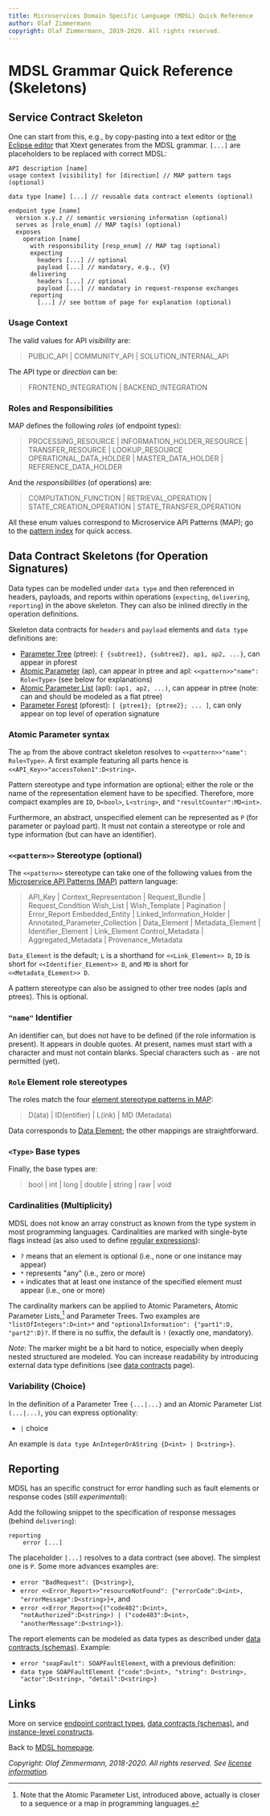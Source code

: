 ```yaml
---
title: Microservices Domain Specific Language (MDSL) Quick Reference
author: Olaf Zimmermann
copyright: Olaf Zimmermann, 2019-2020. All rights reserved.
---
```


MDSL Grammar Quick Reference (Skeletons)
========================================

<!-- TODO: retrofit paper page (Appendix A from https://www.overleaf.com/project/5e384b88f46297000133080d) -->

## Service Contract Skeleton
One can start from this, e.g., by copy-pasting into a text editor or [the Eclipse editor](./updates) that Xtext generates from the MDSL grammar. `[...]` are placeholders to be replaced with correct MDSL:

<!-- TODO feature new role keyword? -->

~~~
API description [name]
usage context [visibility] for [direction] // MAP pattern tags (optional)

data type [name] [...] // reusable data contract elements (optional) 

endpoint type [name]  
  version x.y.z // semantic versioning information (optional) 
  serves as [role_enum] // MAP tag(s) (optional)
  exposes 
  	operation [name]
	  with responsibility [resp_enum] // MAP tag (optional)
	  expecting
	    headers [...] // optional 
		payload [...] // mandatory, e.g., {V}
	  delivering  
	    headers [...] // optional
		payload [...] // mandatory in request-response exchanges
	  reporting 
	  	[...] // see bottom of page for explanation (optional)
~~~

### Usage Context 
The valid values for API *visibility* are: 
> PUBLIC_API | COMMUNITY_API | SOLUTION_INTERNAL_API

The API type or *direction* can be: 
> FRONTEND_INTEGRATION | BACKEND_INTEGRATION 

### Roles and Responsibilities 
MAP defines the following *roles* (of endpoint types): 
> PROCESSING_RESOURCE | INFORMATION_HOLDER_RESOURCE | TRANSFER_RESOURCE | LOOKUP_RESOURCE 
> OPERATIONAL_DATA_HOLDER | MASTER_DATA_HOLDER | REFERENCE_DATA_HOLDER

And the *responsibilities* (of operations) are: 
> COMPUTATION_FUNCTION | RETRIEVAL_OPERATION | STATE_CREATION_OPERATION | STATE_TRANSFER_OPERATION

All these enum values correspond to Microservice API Patterns (MAP); go to the [pattern index](https://microservice-api-patterns.org/patterns/index) for quick access.


## Data Contract Skeletons (for Operation Signatures)
Data types can be modelled under `data type` and then referenced in headers, payloads, and reports within operations (`expecting`, `delivering`, `reporting`) in the above skeleton. They can also be inlined directly in the operation definitions.

<!--
Type systems that can be listed: 
> MAP_TYPE | JSON_SCHEMA | XML_SCHEMA | PROTOCOL_BUFFER | AVRO_SCHEMA | THRIFT_TYPE | OTHER 
-->

Skeleton data contracts for `headers` and `payload` elements and `data type` definitions are:

* [Parameter Tree](https://microservice-api-patterns.org/patterns/structure/representationElements/ParameterTree.html) (ptree): `{ {subtree1}, {subtree2}, ap1, ap2, ...}`, can appear in pforest
* [Atomic Parameter](https://microservice-api-patterns.org/patterns/structure/representationElements/AtomicParameter.html) (ap), can appear in ptree and apl: `<<pattern>>"name": Role<Type>` (see below for explanations) 
* [Atomic Parameter List](https://microservice-api-patterns.org/patterns/structure/representationElements/AtomicParameterList.html) (apl): `(ap1, ap2, ...)`, can appear in ptree (note: can and should be modeled as a flat ptree)
* [Parameter Forest](https://microservice-api-patterns.org/patterns/structure/representationElements/ParameterForest.html) (pforest): `[ {ptree1}; {ptree2}; ... ]`, can only appear on top level of operation signature


### Atomic Parameter syntax

The `ap` from the above contract skeleton resolves to `<<pattern>>"name": Role<Type>`. A first example featuring all parts hence is `<<API_Key>>"accessToken1":D<string>`. 

Pattern stereotype and type information are optional; either the role or the name of the representation element have to be specified. Therefore, more compact examples are `ID`, `D<bool>`, `L<string>`, and `"resultCounter":MD<int>`.

Furthermore, an abstract, unspecified element can be represented as `P` (for parameter or payload part). It must not contain a stereotype or  role and type information (but can have an identifier). 

### `<<pattern>>` Stereotype (optional)
The `<<pattern>>` stereotype can take one of the following values from the [Microservice API Patterns (MAP)](https://microservice-api-patterns.org/introduction) pattern language: 

> API_Key | Context_Representation | Request_Bundle | Request_Condition 
> Wish_List | Wish_Template | Pagination | Error_Report 
> Embedded_Entity | Linked_Information_Holder | Annotated_Parameter_Collection |
> Data_Element | Metadata_Element | Identifier_Element | Link_Element
> Control_Metadata | Aggregated_Metadata | Provenance_Metadata 

`Data_Element` is the default; `L` is a shorthand for `<<Link_Element>> D`, `ID` is short for `<<Identifier_ELement>> D`, and `MD` is short for `<<Metadata_ELement>> D`. 

A pattern stereotype can also be assigned to other tree nodes (apls and ptrees). This is optional.

### `"name"` Identifier
An identifier can, but does not have to be defined (if the role information is present). It appears in double quotes. At present, names must start with a character and must not contain blanks. Special characters such as `-` are not permitted (yet).

### `Role` Element role stereotypes
The roles match the four [element stereotype patterns in MAP](https://microservice-api-patterns.org/patterns/structure/):

> D(ata) | ID(entifier) | L(ink) | MD (Metadata)

Data corresponds to [Data Element](https://microservice-api-patterns.org/patterns/structure/elementStereotypes/DataElement); the other mappings are straightforward.  

### `<Type>` Base types 
Finally, the base types are:

> bool | int | long | double | string | raw | void

<!-- You can also use any `STRING`, but in that case MDSL tools cannot do much with the specification (this might, for instance, be useful in early conceptualization work). -->
 

### Cardinalities (Multiplicity)

MDSL does not know an array construct as known from the type system in most programming languages. Cardinalities are marked with single-byte flags instead (as also used to define [regular expressions](https://en.wikipedia.org/wiki/Regular_expression)):

* `?` means that an element is optional (i.e., none or one instance may appear)
* `*` represents "any" (i.e., zero or more)
* `+` indicates that at least one instance of the specified element must appear (i.e., one or more)

The cardinality markers can be applied to Atomic Parameters, Atomic Parameter Lists,[^1] and Parameter Trees. Two examples are `"listOfIntegers":D<int>*` and `"optionalInformation": {"part1":D, "part2":D}?`. If there is no suffix, the default is `!` (exactly one, mandatory).

[^1]: Note that the Atomic Parameter List, introduced above, actually is closer to a sequence or a map in programming languages.

*Note:* The marker might be a bit hard to notice, especially when deeply nested structured are modeled. You can increase readability by introducing external data type definitions (see [data contracts](./datacontract) page). 

### Variability (Choice)

In the definition of a Parameter Tree `{...|...}` and an Atomic Parameter List `(...|...)`, you can express optionality: 

* `|` choice 

An example is `data type AnIntegerOrAString {D<int> | D<string>}`.


## Reporting 
MDSL has an specific construct for error handling such as fault elements or response codes (still *experimental*):

<!--
Older option, no longer in grammar v3.x (?):
~~~
	reporting
		headers {"Internal Server Error", "400 Bad Request"}
		payload	<<Error_Report>> { {"402", "notAuthorized"} | {"403", "anotherErrorMessage"} } // experimental  (June 04)
~~~
-->

Add the following snippet to the specification of response messages (behind `delivering`):

~~~
reporting 
    error [...]
~~~

The placeholder `[...]` resolves to a data contract (see above). The simplest one is `P`. Some more advances examples are: 

* `error "BadRequest": {D<string>}`, 
* `error <<Error_Report>>"resourceNotFound": {"errorCode":D<int>, "errorMessage":D<string>}+`, and 
* `error <<Error_Report>>{("code402":D<int>, "notAuthorized":D<string>) | ("code403":D<int>, "anotherMessage":D<string>)}`.

<!-- TODO feature `analytics`? move examples to service contract page? -->

The report elements can be modeled as data types as described under [data contracts (schemas)](./datacontract). Example: 

* `error "soapFault": SOAPFaultElement`, with a previous definition:
* `data type SOAPFaultElement {"code":D<int>, "string": D<string>, "actor":D<string>, "detail":D<string>}`

<!-- TODO feature security policy once this feature has become stable (service contract page provides basic information already -->

## Links

More on service [endpoint contract types](./servicecontract), [data contracts (schemas)](./datacontract), and [instance-level constructs](./optionalparts).

Back to [MDSL homepage](./index). 

*Copyright: Olaf Zimmermann, 2018-2020. All rights reserved. See [license information](https://github.com/Microservice-API-Patterns/MDSL-Specification/blob/master/LICENSE).*

<!-- *EOF* -->